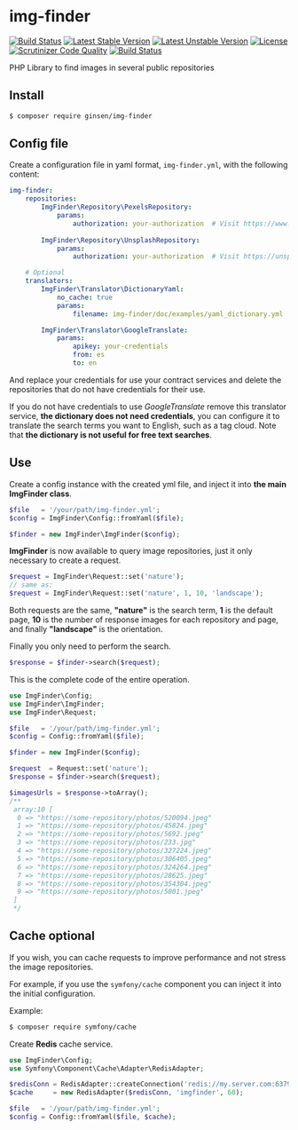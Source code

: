 # img-finder

[![Build Status](https://travis-ci.org/ginsen/img-finder.svg?branch=master)](https://travis-ci.org/ginsen/img-finder)
[![Latest Stable Version](https://poser.pugx.org/ginsen/img-finder/v/stable.svg)](https://packagist.org/packages/ginsen/img-finder)
[![Latest Unstable Version](https://poser.pugx.org/ginsen/img-finder/v/unstable.svg)](https://packagist.org/packages/ginsen/img-finder)
[![License](https://poser.pugx.org/ginsen/img-finder/license.svg)](https://packagist.org/packages/ginsen/img-finder)
[![Scrutinizer Code Quality](https://scrutinizer-ci.com/g/ginsen/img-finder/badges/quality-score.png?b=master)](https://scrutinizer-ci.com/g/ginsen/img-finder/?branch=master)
[![Build Status](https://scrutinizer-ci.com/g/ginsen/img-finder/badges/build.png?b=master)](https://scrutinizer-ci.com/g/ginsen/img-finder/build-status/master)

PHP Library to find images in several public repositories 

## Install

```bash
$ composer require ginsen/img-finder
```

## Config file

Create a configuration file in yaml format, `img-finder.yml`, with the following content:

```yaml
img-finder:
    repositories:
        ImgFinder\Repository\PexelsRepository:
            params:
                authorization: your-authorization  # Visit https://www.pexels.com/es-es/api/new/
        
        ImgFinder\Repository\UnsplashRepository:
            params:
                authorization: your-authorization  # Visit https://unsplash.com/developers

    # Optional
    translators:
        ImgFinder\Translator\DictionaryYaml:
            no_cache: true
            params:
                filename: img-finder/doc/examples/yaml_dictionary.yml

        ImgFinder\Translator\GoogleTranslate:
            params:
                apikey: your-credentials
                from: es
                to: en
```
And replace your credentials for use your contract services and delete the repositories that do not have 
credentials for their use.

If you do not have credentials to use *GoogleTranslate* remove this translator service, **the dictionary does not need
credentials**, you can configure it to translate the search terms you want to English, such as a tag cloud. Note that 
**the dictionary is not useful for free text searches**.

## Use

Create a config instance with the created yml file, and inject it into **the main ImgFinder class**.

```php
$file   = '/your/path/img-finder.yml';
$config = ImgFinder\Config::fromYaml($file);

$finder = new ImgFinder\ImgFinder($config);
```

**ImgFinder** is now available to query image repositories, just it only necessary to create a request.

```php
$request = ImgFinder\Request::set('nature');
// same as:
$request = ImgFinder\Request::set('nature', 1, 10, 'landscape');
```
Both requests are the same, **"nature"** is the search term, **1** is the default page, **10** is the number of response
images for each repository and page, and finally **"landscape"** is the orientation.

Finally you only need to perform the search.

```php
$response = $finder->search($request);
```

This is the complete code of the entire operation.

```php
use ImgFinder\Config;
use ImgFinder\ImgFinder;
use ImgFinder\Request;

$file   = '/your/path/img-finder.yml';
$config = Config::fromYaml($file);

$finder = new ImgFinder($config);

$request  = Request::set('nature');
$response = $finder->search($request);

$imagesUrls = $response->toArray();
/**
 array:10 [
  0 => "https://some-repository/photos/520094.jpeg"
  1 => "https://some-repository/photos/45824.jpeg"
  2 => "https://some-repository/photos/5692.jpeg"
  3 => "https://some-repository/photos/233.jpg"
  4 => "https://some-repository/photos/327224.jpeg"
  5 => "https://some-repository/photos/306405.jpeg"
  6 => "https://some-repository/photos/324264.jpeg"
  7 => "https://some-repository/photos/28625.jpeg"
  8 => "https://some-repository/photos/354304.jpeg"
  9 => "https://some-repository/photos/5001.jpeg"
 ]
 */
```

## Cache optional

If you wish, you can cache requests to improve performance and not stress the image repositories.

For example, if you use the `symfony/cache` component you can inject it into the initial configuration.

Example:

```bash
$ composer require symfony/cache
```

Create **Redis** cache service.

```php
use ImgFinder\Config;
use Symfony\Component\Cache\Adapter\RedisAdapter;

$redisConn = RedisAdapter::createConnection('redis://my.server.com:6379');
$cache     = new RedisAdapter($redisConn, 'imgfinder', 60);

$file   = '/your/path/img-finder.yml';
$config = Config::fromYaml($file, $cache);
```
